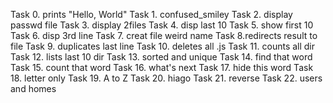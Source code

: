 Task 0. prints "Hello, World"
Task 1. confused_smiley
Task 2. display passwd file
Task 3. display 2files
Task 4. disp last 10
Task 5. show first 10
Task 6. disp 3rd line
Task 7. creat file weird name
Task 8.redirects result to file
Task 9. duplicates last line
Task 10. deletes all .js
Task 11. counts all dir
Task 12. lists last  10 dir
Task 13. sorted and unique
Task 14. find that word
Task 15. count that word
Task 16. what's next
Task 17. hide this word
Task 18. letter only
Task 19. A to Z
Task 20. hiago
Task 21. reverse
Task 22. users and homes
